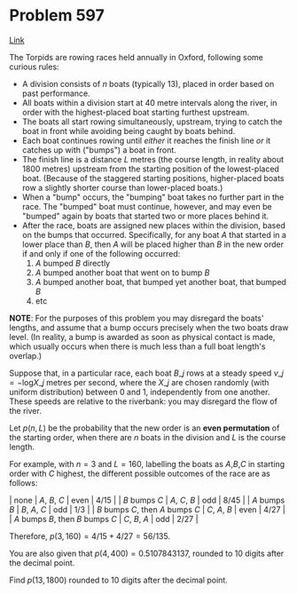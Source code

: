 # Problem 597

[Link](https://projecteuler.net/problem=597)

The Torpids are rowing races held annually in Oxford, following some curious rules:

*   A division consists of $n$ boats (typically 13), placed in order based on past performance.
*   All boats within a division start at 40 metre intervals along the river, in order with the highest-placed boat starting furthest upstream.
*   The boats all start rowing simultaneously, upstream, trying to catch the boat in front while avoiding being caught by boats behind.
*   Each boat continues rowing until *either* it reaches the finish line *or* it catches up with ("bumps") a boat in front.
*   The finish line is a distance $L$ metres (the course length, in reality about 1800 metres) upstream from the starting position of the lowest-placed boat. (Because of the staggered starting positions, higher-placed boats row a slightly shorter course than lower-placed boats.)
*   When a "bump" occurs, the "bumping" boat takes no further part in the race. The "bumped" boat must continue, however, and may even be "bumped" again by boats that started two or more places behind it.
*   After the race, boats are assigned new places within the division, based on the bumps that occurred. Specifically, for any boat $A$ that started in a lower place than $B$, then $A$ will be placed higher than $B$ in the new order if and only if one of the following occurred:
    1.  $A$ bumped $B$ directly
    2.  $A$ bumped another boat that went on to bump $B$
    3.  $A$ bumped another boat, that bumped yet another boat, that bumped $B$
    4.  etc

**NOTE**: For the purposes of this problem you may disregard the boats' lengths, and assume that a bump occurs precisely when the two boats draw level. (In reality, a bump is awarded as soon as physical contact is made, which usually occurs when there is much less than a full boat length's overlap.)

Suppose that, in a particular race, each boat $B\_j$ rows at a steady speed $v\_j = -$log$X\_j$ metres per second, where the $X\_j$ are chosen randomly (with uniform distribution) between 0 and 1, independently from one another. These speeds are relative to the riverbank: you may disregard the flow of the river. 

Let $p(n,L)$ be the probability that the new order is an **even permutation** of the starting order, when there are $n$ boats in the division and $L$ is the course length. 

For example, with $n=3$ and $L=160$, labelling the boats as $A$,$B$,$C$ in starting order with $C$ highest, the different possible outcomes of the race are as follows: 

| none                              | $A$, $B$, $C$ | even | $4/15$ |
| $B$ bumps $C$                     | $A$, $C$, $B$ | odd  | $8/45$ |
| $A$ bumps $B$                     | $B$, $A$, $C$ | odd  | $1/3$  |
| $B$ bumps $C$, then $A$ bumps $C$ | $C$, $A$, $B$ | even | $4/27$ |
| $A$ bumps $B$, then $B$ bumps $C$ | $C$, $B$, $A$ | odd  | $2/27$ |

Therefore, $p(3,160) = 4/15 + 4/27 = 56/135$. 

You are also given that $p(4,400)=0.5107843137$, rounded to 10 digits after the decimal point. 

Find $p(13,1800)$ rounded to 10 digits after the decimal point.
